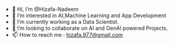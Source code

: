 - 👋 Hi, I’m @Hizafa-Nadeem
- 👀 I’m interested in AI,Machine Learning and App Development
- 🌱 I’m currently working as a Data Scientist.
- 💞️ I’m looking to collaborate on AI and GenAI powered Projects.
- 📫 How to reach me : hizafa.977@gmail.com



